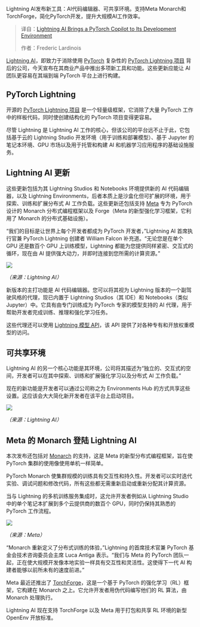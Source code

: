 <!--
title: 闪电AI开发环境：PyTorch Copilot智能升级
cover: https://cdn.thenewstack.io/media/2025/10/2b45d402-shlomo-shalev-cqkfquxn1la-unsplash-scaled.jpg
summary: Lightning AI发布新工具：AI代码编辑器、可共享环境。支持Meta Monarch和TorchForge，简化PyTorch开发，提升大规模AI工作效率。
-->

Lightning AI发布新工具：AI代码编辑器、可共享环境。支持Meta Monarch和TorchForge，简化PyTorch开发，提升大规模AI工作效率。

> 译自：[Lightning AI Brings a PyTorch Copilot to Its Development Environment](https://thenewstack.io/lightning-ai-brings-a-pytorch-copilot-to-its-development-environment/)
> 
> 作者：Frederic Lardinois

[Lightning AI](https://lightning.ai/)，即致力于消除使用 [PyTorch](https://thenewstack.io/why-pytorch-gets-all-the-love/) 复杂性的 [PyTorch Lightning 项目](https://thenewstack.io/pytorch-lightning-and-the-future-of-open-source-ai/) 背后的公司，今天宣布在其商业产品中推出多项新工具和功能。这些更新应能让 AI 团队更容易在其端到端 PyTorch 平台上进行构建。

## PyTorch Lightning

开源的 [PyTorch Lightning 项目](https://github.com/Lightning-AI/pytorch-lightning) 是一个轻量级框架，它消除了大量 PyTorch 工作中的样板代码，同时使创建结构化的 PyTorch 项目变得更容易。

尽管 Lightning 是 Lightning AI 工作的核心，但该公司的平台远不止于此，它包括基于云的 Lightning Studio 开发环境（用于训练和部署模型）、基于 Jupyter 的笔记本环境、GPU 市场以及用于托管和构建 AI 和机器学习应用程序的基础设施服务。

## Lightning AI 更新

这些更新包括为其 Lightning Studios 和 Notebooks 环境提供新的 AI 代码编辑器，以及 Lightning Environments，后者本质上是沙盒化但可扩展的环境，用于探索、训练和扩展分布式 AI 工作负载。这些更新还包括支持 [Meta](https://about.meta.com/?utm_content=inline+mention) 专为 PyTorch 设计的 Monarch 分布式编程框架以及 Forge（Meta 的新型强化学习框架，它利用了 Monarch 的分布式基础设施）。

“我们的目标是让世界上每个开发者都成为 PyTorch 开发者，”Lightning AI 首席执行官兼 PyTorch Lightning 创建者 William Falcon 补充道。“无论您是在单个 GPU 还是数百个 GPU 上训练模型，Lightning 都能为您提供同样紧密、交互式的循环，现在由 AI 提供强大动力，并即时连接到您所需的计算资源。”

[![](https://cdn.thenewstack.io/media/2025/10/f1669819-lightning-ai-studio-1024x578.png)](https://cdn.thenewstack.io/media/2025/10/f1669819-lightning-ai-studio-1024x578.png)

*（来源：Lightning AI）*

新版本的主打功能是 AI 代码编辑器。您可以将其视为 Lightning 版本的一个副驾驶风格的代理，现已内置于 Lightning Studios（其 IDE）和 Notebooks（类似 Jupyter）中。它具有由专门训练成为 PyTorch 专家的模型支持的 AI 代理，用于帮助开发者完成训练、推理和强化学习任务。

这些代理还可以使用 [Lightning 模型 API](https://lightning.ai/models?section=allmodels)，该 API 提供了对各种专有和开放权重模型的访问。

## 可共享环境

Lightning AI 的另一个核心功能是其环境，公司将其描述为“独立的、交互式的空间，开发者可以在其中探索、训练和扩展强化学习以及分布式 AI 工作负载。”

现在的新功能是开发者可以通过公司称之为 Environments Hub 的方式共享这些设置。这应该会大大简化新开发者在该平台上启动项目。

[![](https://cdn.thenewstack.io/media/2025/10/cb11d360-environment-gallery-1024x655.png)](https://cdn.thenewstack.io/media/2025/10/cb11d360-environment-gallery-1024x655.png)

*（来源：Lightning AI）*

## Meta 的 Monarch 登陆 Lightning AI

本次发布还包括对 [Monarch](https://pytorch.org/blog/introducing-pytorch-monarch/) 的支持，这是 Meta 的新型分布式编程框架，旨在使 PyTorch 集群的使用像使用单机一样简单。

PyTorch Monarch 使集群规模的训练具有交互性和持久性。开发者可以实时迭代实验、调试问题和修改代码，所有这些都无需重新启动或重新分配其计算资源。

当与 Lightning 的多机训练服务集成时，这允许开发者例如从 Lightning Studio 中的单个笔记本扩展到多个云提供商的数百个 GPU，同时仍保持其熟悉的 PyTorch 工作流程。

[![](https://cdn.thenewstack.io/media/2025/10/eaa0ca2b-5-1.png-1024x634.avif)](https://cdn.thenewstack.io/media/2025/10/eaa0ca2b-5-1.png-1024x634.avif)

*（来源：Meta）*

“Monarch 重新定义了分布式训练的体验，”Lightning 的首席技术官兼 PyTorch 基金会技术咨询委员会主席 Luca Antiga 表示。“我们与 Meta 的 PyTorch 团队一起，正在使大规模开发像本地实验一样具有交互性和灵活性。这使得下一代 AI 构建者能够以前所未有的速度前进。”

Meta 最近还推出了 [TorchForge](https://github.com/meta-pytorch/torchforge)，这是一个基于 PyTorch 的强化学习（RL）框架，它构建在 Monarch 之上。它允许开发者用伪代码编写他们的 RL 算法，由 Monarch 处理执行。

Lightning AI 现在支持 TorchForge 以及 Meta 用于打包和共享 RL 环境的新型 OpenEnv 开放标准。